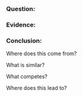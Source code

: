 ### Question:

### Evidence:

### Conclusion:

Where does this come from?

What is similar?

What competes?

Where does this lead to?